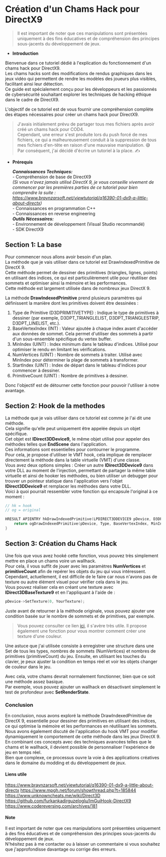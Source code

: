 # Création d'un Chams Hack pour DirectX9  
> Il est important de noter que ces manipulations sont présentées uniquement à des fins éducatives et de compréhension des principes sous-jacents du développement de jeux.
* **Introduction**

Bienvenue dans ce tutoriel dédié à l'explication du fonctionnement d'un chams hack pour DirectX9.  
Les chams hacks sont des modifications de rendus graphiques dans les jeux vidéo qui permettent de rendre les modèles des joueurs plus visibles, facilitant ainsi leur détection.  
Ce guide est spécialement conçu pour les développeurs et les passionnés de cybersécurité souhaitant explorer les techniques de hacking éthique dans le cadre de DirectX9.  

L'objectif de ce tutoriel est de vous fournir une compréhension complète des étapes nécessaires pour créer un chams hack pour DirectX9.  

> J'avais initialement prévu de partager tous mes fichiers après avoir créé un chams hack pour COD4.  
> Cependant, une erreur s'est produite lors du push forcé de mes fichiers, ce qui a malheureusement conduit à la suppression de tous mes fichiers d'en-tête en raison d'une mauvaise manipulation. 😅  
> Par conséquent, j'ai décidé d'écrire un tutoriel à la place. ✍️   

* **Prérequis**

    ***Connaissances Techniques:***  
        - Compréhension de base de DirectX9  
        *(Si vous n'avez jamais utilisé DirectX 9, je vous conseille vivement de commencer par les premières parties de ce tutoriel pour bien comprendre la suite  : https://www.braynzarsoft.net/viewtutorial/q16390-01-dx9-a-little-about-directx)*  
        - Connaissances en programmation C++  
        - Connaissances en reverse engineering  
    ***Outils Nécessaires:***  
        - Environnement de développement (Visual Studio recommandé)  
        - SDK DirectX9

## Section 1: La base
Pour commencer nous allons avoir besoin d'un plan.  
La méthode que je vais utiliser dans ce tutoriel est DrawIndexedPrimitive de DirectX 9.   
Cette méthode permet de dessiner des primitives (triangles, lignes, points) en utilisant des indices, ce qui est particulièrement utile pour réutiliser des sommets et optimiser ainsi la mémoire et les performances.   
Cette méthode est largement utilisée dans de nombreux jeux DirectX 9.   

La méthode **DrawIndexedPrimitive** prend plusieurs paramètres qui définissent la manière dont les primitives doivent être dessinées :

1. Type de Primitive (D3DPRIMITIVETYPE) : Indique le type de primitives à dessiner (par exemple, D3DPT_TRIANGLELIST, D3DPT_TRIANGLESTRIP, D3DPT_LINELIST, etc.).
2. BaseVertexIndex (INT) : Valeur ajoutée à chaque index avant d'accéder aux données de sommet. Cela permet d'utiliser des sommets à partir d'un sous-ensemble spécifique du vertex buffer.
3. MinIndex (UINT) : Index minimum dans le tableau d'indices. Utilisé pour optimiser le rendu en limitant les vérifications.
4. NumVertices (UINT) : Nombre de sommets à traiter. Utilisé avec MinIndex pour déterminer la plage de sommets à transformer.
5. StartIndex (UINT) : Index de départ dans le tableau d'indices pour commencer à dessiner.
6. PrimitiveCount (UINT) : Nombre de primitives à dessiner.

Donc l'objectif est de détourner cette fonction pour pouvoir l'utiliser à notre avantage.

## Section 2: Hook de la methodes
La méthode que je vais utiliser dans ce tutoriel est comme je l'ai dit une méthode.  
Cela signifie qu'elle peut uniquement être appelée depuis un objet spécifique.   
Cet objet est **IDirect3DDevice9,** le même objet utilisé pour appeler des méthodes telles que **EndScene** dans l'application.  
Ces informations sont essentielles pour contourner le programme.  
Pour cela, je propose d'utiliser le VMT hook, cela implique de remplacer directement la méthode dans la table virtuelle (VMT) d'une classe.  
Vous avez deux options simples : Créer un autre **IDirect3DDevice9** dans votre DLL au moment de l'injection, permettant de partager la même table virtuelle et ainsi de hooker les méthodes, ou bien utiliser un debugger pour trouver un pointeur statique dans l'application vers l'objet **IDirect3DDevice9** et remplacer les méthodes dans votre DLL.  
Voici à quoi pourrait ressembler votre fonction qui encapsule l'original à ce moment :
```cpp
// hk = hook
// og = original

HRESULT APIENTRY hkDrawIndexedPrimitive(LPDIRECT3DDEVICE9 pDevice, D3DPRIMITIVETYPE Type, INT BaseVertexIndex, UINT MinIndex, UINT NumVertices, UINT startIndex, UINT primitiveCount){
    return ogDrawIndexedPrimitive(pDevice, Type, BaseVertexIndex, MinIndex, NumVertices, startIndex, primitiveCount);
}
```

## Section 3: Création du Chams Hack
Une fois que vous avez hooké cette fonction, vous pouvez très simplement mettre en place un chams voire un wallhack.  
Pour cela, il vous suffit de jouer avec les paramètres **NumVertices** et **primitiveCount** afin de repérer les objets du jeu qui vous intéressent.  
Cependant, actuellement, il est difficile de le faire car nous n'avons pas de texture ou autre élément visuel pour vérifier cela dans le jeu.  
Vous pouvez réaliser cela en créant une texture avec **IDirect3DBaseTexture9** et en l'appliquant à l'aide de :
```cpp
pDevice->SetTexture(0, YourTexture);

```
Juste avant de retourner à la méthode originale, vous pouvez ajouter une condition basée sur le nombre de sommets et de primitives, par exemple.
> Vous pouvez consulter ce lien [ici](https://www.mpgh.net/forum/showthread.php?t=185844), il s'avère très utile. Il propose également une fonction pour vous montrer comment créer une texture d'une couleur.

Une astuce que j'ai utilisée consiste à enregistrer une structure dans une Set de tous les types, nombres de sommets (NumVertices) et nombres de primitives (primitiveCount) du jeu. Ensuite, en utilisant les touches du clavier, je peux ajuster la condition en temps réel et voir les objets changer de couleur dans le jeu.

Avec cela, votre chams devrait normalement fonctionner, bien que ce soit une méthode assez basique.  
Par exemple, vous pouvez ajouter un wallhack en désactivant simplement le test de profondeur avec **SetRenderState**.

### Conclusion
En conclusion, nous avons exploré la méthode DrawIndexedPrimitive de DirectX 9, essentielle pour dessiner des primitives en utilisant des indices, ce qui optimise la mémoire et les performances en réutilisant les sommets.  
Nous avons également discuté de l'application du hook VMT pour modifier dynamiquement le comportement de cette méthode dans les jeux DirectX 9.  
En combinant ces concepts avec des techniques avancées telles que le chams et le wallhack, il devient possible de personnaliser l'expérience de jeu en temps réel.  
Bien que complexe, ce processus ouvre la voie à des applications créatives dans le domaine du modding et du développement de jeux.

#### Liens utile
https://www.braynzarsoft.net/viewtutorial/q16390-01-dx9-a-little-about-directx
https://www.mpgh.net/forum/showthread.php?t=185844
https://www.unknowncheats.me/wiki/Direct3D
https://github.com/furkankadirguzeloglu/ImGuiHook-DirectX9
https://www.codereversing.com/archives/181

#### Note
Il est important de noter que ces manipulations sont présentées uniquement à des fins éducatives et de compréhension des principes sous-jacents du développement de jeux.  
N'hésitez pas à me contacter ou à laisser un commentaire si vous souhaitez que j'approfondisse davantage ou corrige des erreurs.
